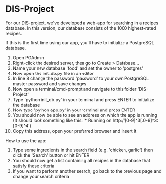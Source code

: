 # DIS-Project

For our DIS-project, we've developed a web-app for searching in a recipes database. In this version, our database consists of the 1000 highest-rated recipes.

If this is the first time using our app, you'll have to initialize a PostgreSQL database.
1. Open PGAdmin
2. Right-click the desired server, then go to Create > Database...
3. Name your new database 'food' and set the owner to 'postgres'
4. Now open the init_db.py file in an editor
5. In line 8 change the password 'password' to your own PostgreSQL master password and save changes
6. Now open a terminal/cmd-prompt and navigate to this folder 'DIS-Project'
7. Type 'python init_db.py' in your terminal and press ENTER to initialize the database
8. Now type 'python app.py' in your terminal and press ENTER
9. You should now be able to see an address on which the app is running (It should look something like this: '* Running on http://[0-9]^3[\.0-9]^3:[0-9]^4')
10. Copy this address, open your preferred browser and insert it

How to use the app:
1. Type some ingredients in the search field (e.g. 'chicken, garlic') then click the 'Search' button or hit ENTER
2. You should now get a list containing all recipes in the database that satisfy these criteria
3. If you want to perform another search, go back to the previous page and change your search criteria
